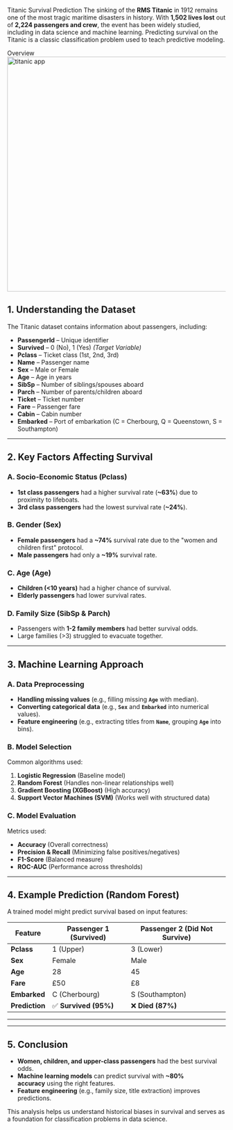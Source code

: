 Titanic Survival Prediction
The sinking of the **RMS Titanic** in 1912 remains one of the most tragic maritime disasters in history. With **1,502 lives lost** out of **2,224 passengers and crew**, the event has been widely studied, including in data science and machine learning. Predicting survival on the Titanic is a classic classification problem used to teach predictive modeling.

Overview
<img width="960" height="540" alt="titanic app" src="https://github.com/user-attachments/assets/1524d1e3-82b6-48ab-b72e-6cd2dd6d7058" />

## **1. Understanding the Dataset**

The Titanic dataset contains information about passengers, including:

- **PassengerId** – Unique identifier
- **Survived** – 0 (No), 1 (Yes) *(Target Variable)*
- **Pclass** – Ticket class (1st, 2nd, 3rd)
- **Name** – Passenger name
- **Sex** – Male or Female
- **Age** – Age in years
- **SibSp** – Number of siblings/spouses aboard
- **Parch** – Number of parents/children aboard
- **Ticket** – Ticket number
- **Fare** – Passenger fare
- **Cabin** – Cabin number
- **Embarked** – Port of embarkation (C = Cherbourg, Q = Queenstown, S = Southampton)


---

## **2. Key Factors Affecting Survival**

### **A. Socio-Economic Status (Pclass)**

- **1st class passengers** had a higher survival rate (**~63%**) due to proximity to lifeboats.
- **3rd class passengers** had the lowest survival rate (**~24%**).

### **B. Gender (Sex)**

- **Female passengers** had a **~74%** survival rate due to the "women and children first" protocol.
- **Male passengers** had only a **~19%** survival rate.

### **C. Age (Age)**

- **Children (<10 years)** had a higher chance of survival.
- **Elderly passengers** had lower survival rates.

### **D. Family Size (SibSp & Parch)**

- Passengers with **1-2 family members** had better survival odds.
- Large families (>3) struggled to evacuate together.

---

## **3. Machine Learning Approach**

### **A. Data Preprocessing**

- **Handling missing values** (e.g., filling missing **`Age`** with median).
- **Converting categorical data** (e.g., **`Sex`** and **`Embarked`** into numerical values).
- **Feature engineering** (e.g., extracting titles from **`Name`**, grouping **`Age`** into bins).

### **B. Model Selection**

Common algorithms used:

1. **Logistic Regression** (Baseline model)
2. **Random Forest** (Handles non-linear relationships well)
3. **Gradient Boosting (XGBoost)** (High accuracy)
4. **Support Vector Machines (SVM)** (Works well with structured data)

### **C. Model Evaluation**

Metrics used:

- **Accuracy** (Overall correctness)
- **Precision & Recall** (Minimizing false positives/negatives)
- **F1-Score** (Balanced measure)
- **ROC-AUC** (Performance across thresholds)

---

## **4. Example Prediction (Random Forest)**

A trained model might predict survival based on input features:

| **Feature** | **Passenger 1 (Survived)** | **Passenger 2 (Did Not Survive)** |
| --- | --- | --- |
| **Pclass** | 1 (Upper) | 3 (Lower) |
| **Sex** | Female | Male |
| **Age** | 28 | 45 |
| **Fare** | £50 | £8 |
| **Embarked** | C (Cherbourg) | S (Southampton) |
| **Prediction** | ✅ **Survived (95%)** | ❌ **Died (87%)** |

---

---

## **5. Conclusion**

- **Women, children, and upper-class passengers** had the best survival odds.
- **Machine learning models** can predict survival with **~80% accuracy** using the right features.
- **Feature engineering** (e.g., family size, title extraction) improves predictions.

This analysis helps us understand historical biases in survival and serves as a foundation for classification problems in data science.
